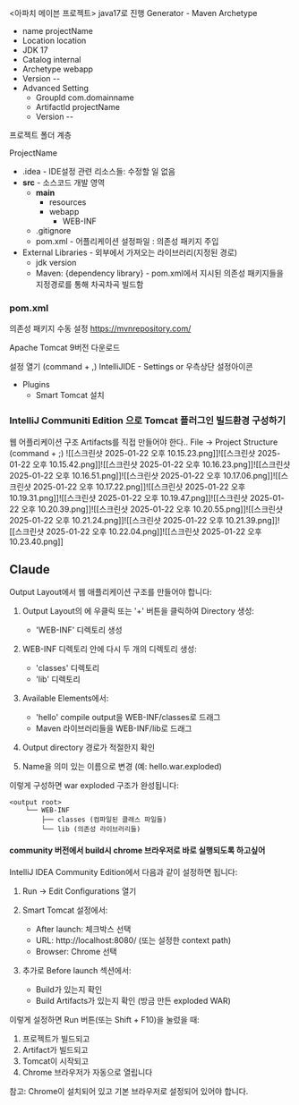 
<아파치 메이븐 프로젝트>
java17로 진행
Generator - Maven Archetype 
- name projectName
- Location location
- JDK 17
- Catalog internal
- Archetype webapp
- Version --
- Advanced Setting
	- GroupId com.domainname
	- ArtifactId projectName
	- Version --


프로젝트 폴더 계층

ProjectName
- .idea - IDE설정 관련 리소스들: 수정할 일 없음
- **src** - 소스코드 개발 영역
	- **main**
		- resources
		- webapp
			- WEB-INF
	- .gitignore
	- pom.xml - 어플리케이션 설정파일 : 의존성 패키지 주입
- External Libraries - 외부에서 가져오는 라이브러리(지정된 경로)
	- jdk version 
	- Maven: {dependency library} - pom.xml에서 지시된 의존성 패키지들을 지정경로를 통해 차곡차곡 빌드함


### pom.xml
의존성 패키지 수동 설정
https://mvnrepository.com/

Apache Tomcat 9버전 다운로드

설정 열기 (command + ,)
IntelliJIDE - Settings  or  우측상단 설정아이콘 
- Plugins
	- Smart Tomcat 설치


### IntelliJ Communiti Edition 으로 Tomcat 플러그인 빌드환경 구성하기

웹 어플리케이션 구조 Artifacts를 직접 만들어야 한다..
File -> Project Structure (command + ;)
![[스크린샷 2025-01-22 오후 10.15.23.png]]![[스크린샷 2025-01-22 오후 10.15.42.png]]![[스크린샷 2025-01-22 오후 10.16.23.png]]![[스크린샷 2025-01-22 오후 10.16.51.png]]![[스크린샷 2025-01-22 오후 10.17.06.png]]![[스크린샷 2025-01-22 오후 10.17.22.png]]![[스크린샷 2025-01-22 오후 10.19.31.png]]![[스크린샷 2025-01-22 오후 10.19.47.png]]![[스크린샷 2025-01-22 오후 10.20.39.png]]![[스크린샷 2025-01-22 오후 10.20.55.png]]![[스크린샷 2025-01-22 오후 10.21.24.png]]![[스크린샷 2025-01-22 오후 10.21.39.png]]![[스크린샷 2025-01-22 오후 10.22.04.png]]![[스크린샷 2025-01-22 오후 10.23.40.png]]


Claude
--
Output Layout에서 웹 애플리케이션 구조를 만들어야 합니다:

1. Output Layout의 <output root>에 우클릭 또는 '+' 버튼을 클릭하여 Directory 생성:
   - 'WEB-INF' 디렉토리 생성

2. WEB-INF 디렉토리 안에 다시 두 개의 디렉토리 생성:
   - 'classes' 디렉토리
   - 'lib' 디렉토리 

3. Available Elements에서:
   - 'hello' compile output을 WEB-INF/classes로 드래그
   - Maven 라이브러리들을 WEB-INF/lib로 드래그

4. Output directory 경로가 적절한지 확인

5. Name을 의미 있는 이름으로 변경 (예: hello.war.exploded)

이렇게 구성하면 war exploded 구조가 완성됩니다:
```
<output root>
    └── WEB-INF
        ├── classes (컴파일된 클래스 파일들)
        └── lib (의존성 라이브러리들)
```


#### community 버전에서 build시 chrome 브라우저로 바로 실행되도록 하고싶어

IntelliJ IDEA Community Edition에서 다음과 같이 설정하면 됩니다:

1. Run → Edit Configurations 열기

2. Smart Tomcat 설정에서:
   - After launch: 체크박스 선택
   - URL: http://localhost:8080/ (또는 설정한 context path)
   - Browser: Chrome 선택
   
3. 추가로 Before launch 섹션에서:
   - Build가 있는지 확인
   - Build Artifacts가 있는지 확인 (방금 만든 exploded WAR)

이렇게 설정하면 Run 버튼(또는 Shift + F10)을 눌렀을 때:
1. 프로젝트가 빌드되고
2. Artifact가 빌드되고
3. Tomcat이 시작되고
4. Chrome 브라우저가 자동으로 열립니다

참고: Chrome이 설치되어 있고 기본 브라우저로 설정되어 있어야 합니다.
